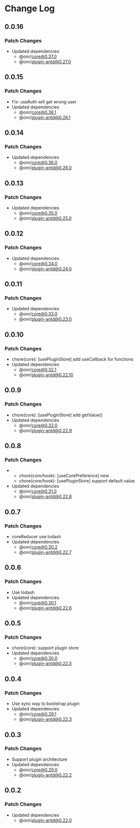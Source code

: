 # Change Log

## 0.0.16

### Patch Changes

- Updated dependencies
  - @onr/core@0.37.0
  - @onr/plugin-antd@0.27.0

## 0.0.15

### Patch Changes

- Fix: useAuth will get wrong user
- Updated dependencies
  - @onr/core@0.36.1
  - @onr/plugin-antd@0.26.1

## 0.0.14

### Patch Changes

- Updated dependencies
  - @onr/core@0.36.0
  - @onr/plugin-antd@0.26.0

## 0.0.13

### Patch Changes

- Updated dependencies
  - @onr/core@0.35.0
  - @onr/plugin-antd@0.25.0

## 0.0.12

### Patch Changes

- Updated dependencies
  - @onr/core@0.34.0
  - @onr/plugin-antd@0.24.0

## 0.0.11

### Patch Changes

- Updated dependencies
  - @onr/core@0.33.0
  - @onr/plugin-antd@0.23.0

## 0.0.10

### Patch Changes

- chore(core): [usePluginStore] add useCallback for functions
- Updated dependencies
  - @onr/core@0.32.1
  - @onr/plugin-antd@0.22.10

## 0.0.9

### Patch Changes

- chore(core): [usePluginStore] add getValue()
- Updated dependencies
  - @onr/core@0.32.0
  - @onr/plugin-antd@0.22.9

## 0.0.8

### Patch Changes

- - chore(core/hook): [useCorePreference] new
  - chore(core/hook): [usePluginStore] support default value
- Updated dependencies
  - @onr/core@0.31.0
  - @onr/plugin-antd@0.22.8

## 0.0.7

### Patch Changes

- coreReducer use lodash
- Updated dependencies
  - @onr/core@0.30.2
  - @onr/plugin-antd@0.22.7

## 0.0.6

### Patch Changes

- Use lodash
- Updated dependencies
  - @onr/core@0.30.1
  - @onr/plugin-antd@0.22.6

## 0.0.5

### Patch Changes

- chore(core): support plugin store
- Updated dependencies
  - @onr/core@0.30.0
  - @onr/plugin-antd@0.22.5

## 0.0.4

### Patch Changes

- Use sync way to bootstrap plugin
- Updated dependencies
  - @onr/core@0.29.1
  - @onr/plugin-antd@0.22.3

## 0.0.3

### Patch Changes

- Support plugin architecture
- Updated dependencies
  - @onr/core@0.29.0
  - @onr/plugin-antd@0.22.2

## 0.0.2

### Patch Changes

- Updated dependencies
  - @onr/plugin-antd@0.22.0
